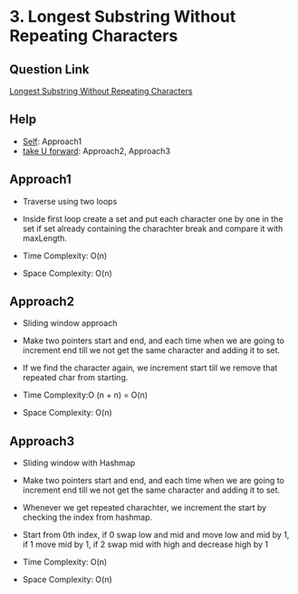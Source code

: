 
# 3. Longest Substring Without Repeating Characters


## Question Link

[Longest Substring Without Repeating Characters](https://leetcode.com/problems/longest-substring-without-repeating-characters/)

## Help

- [Self](#): Approach1
- [take U forward](https://www.youtube.com/watch?v=qtVh-XEpsJo): Approach2, Approach3


## Approach1

- Traverse using two loops

- Inside first loop create a set and put each character one by one in the set if set already containing the charachter break and compare it with maxLength.

- Time Complexity: O(n)

- Space Complexity: O(n)

## Approach2

- Sliding window approach

- Make two pointers start and end, and each time when we are going to increment end till we not get the same character and adding it to set.

- If we find the character again, we increment start till we remove that repeated char from starting.

- Time Complexity:O (n + n) = O(n)

- Space Complexity: O(n)

## Approach3

- Sliding window with Hashmap

- Make two pointers start and end, and each time when we are going to increment end till we not get the same character and adding it to set.

- Whenever we get repeated charachter, we increment the start by checking the index from hashmap.

- Start from 0th index, if 0 swap low and mid and move low and mid by 1, if 1 move mid by 1, if 2 swap mid with high and decrease high by 1

- Time Complexity: O(n)

- Space Complexity: O(n)


